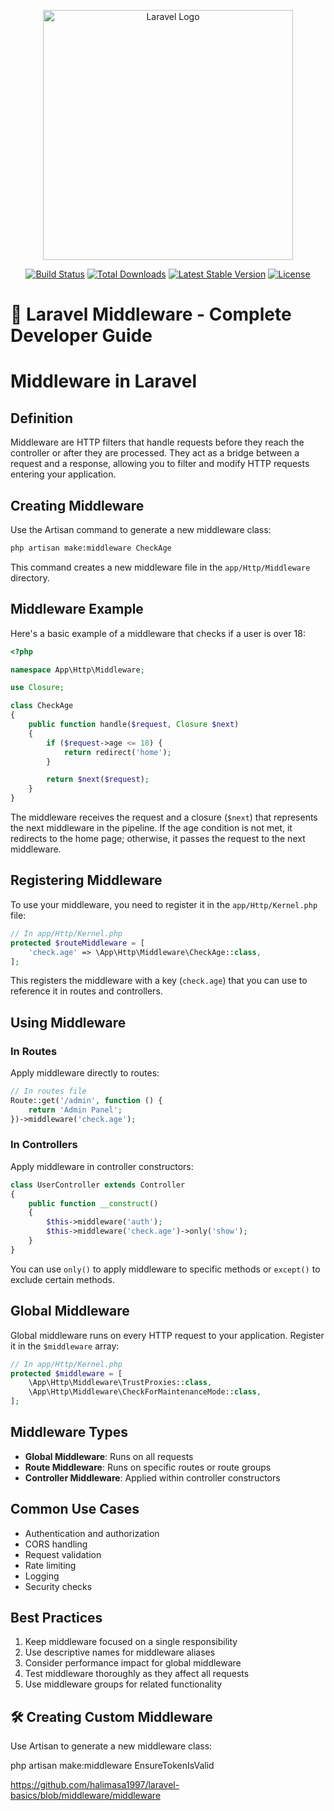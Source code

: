 <p align="center"><a href="https://laravel.com" target="_blank"><img src="https://raw.githubusercontent.com/laravel/art/master/logo-lockup/5%20SVG/2%20CMYK/1%20Full%20Color/laravel-logolockup-cmyk-red.svg" width="400" alt="Laravel Logo"></a></p>

<p align="center">
<a href="https://github.com/laravel/framework/actions"><img src="https://github.com/laravel/framework/workflows/tests/badge.svg" alt="Build Status"></a>
<a href="https://packagist.org/packages/laravel/framework"><img src="https://img.shields.io/packagist/dt/laravel/framework" alt="Total Downloads"></a>
<a href="https://packagist.org/packages/laravel/framework"><img src="https://img.shields.io/packagist/v/laravel/framework" alt="Latest Stable Version"></a>
<a href="https://packagist.org/packages/laravel/framework"><img src="https://img.shields.io/packagist/l/laravel/framework" alt="License"></a>
</p>

# 🔐 Laravel Middleware - Complete Developer Guide



# Middleware in Laravel

## Definition
Middleware are HTTP filters that handle requests before they reach the controller or after they are processed. They act as a bridge between a request and a response, allowing you to filter and modify HTTP requests entering your application.

## Creating Middleware

Use the Artisan command to generate a new middleware class:

```bash
php artisan make:middleware CheckAge
```

This command creates a new middleware file in the `app/Http/Middleware` directory.

## Middleware Example

Here's a basic example of a middleware that checks if a user is over 18:

```php
<?php

namespace App\Http\Middleware;

use Closure;

class CheckAge
{
    public function handle($request, Closure $next)
    {
        if ($request->age <= 18) {
            return redirect('home');
        }

        return $next($request);
    }
}
```

The middleware receives the request and a closure (`$next`) that represents the next middleware in the pipeline. If the age condition is not met, it redirects to the home page; otherwise, it passes the request to the next middleware.

## Registering Middleware

To use your middleware, you need to register it in the `app/Http/Kernel.php` file:

```php
// In app/Http/Kernel.php
protected $routeMiddleware = [
    'check.age' => \App\Http\Middleware\CheckAge::class,
];
```

This registers the middleware with a key (`check.age`) that you can use to reference it in routes and controllers.

## Using Middleware

### In Routes

Apply middleware directly to routes:

```php
// In routes file
Route::get('/admin', function () {
    return 'Admin Panel';
})->middleware('check.age');
```

### In Controllers

Apply middleware in controller constructors:

```php
class UserController extends Controller
{
    public function __construct()
    {
        $this->middleware('auth');
        $this->middleware('check.age')->only('show');
    }
}
```

You can use `only()` to apply middleware to specific methods or `except()` to exclude certain methods.

## Global Middleware

Global middleware runs on every HTTP request to your application. Register it in the `$middleware` array:

```php
// In app/Http/Kernel.php
protected $middleware = [
    \App\Http\Middleware\TrustProxies::class,
    \App\Http\Middleware\CheckForMaintenanceMode::class,
];
```

## Middleware Types

- **Global Middleware**: Runs on all requests
- **Route Middleware**: Runs on specific routes or route groups
- **Controller Middleware**: Applied within controller constructors

## Common Use Cases

- Authentication and authorization
- CORS handling
- Request validation
- Rate limiting
- Logging
- Security checks

## Best Practices

1. Keep middleware focused on a single responsibility
2. Use descriptive names for middleware aliases
3. Consider performance impact for global middleware
4. Test middleware thoroughly as they affect all requests
5. Use middleware groups for related functionality


## 🛠️ Creating Custom Middleware

Use Artisan to generate a new middleware class:


php artisan make:middleware EnsureTokenIsValid


https://github.com/halimasa1997/laravel-basics/blob/middleware/middleware
